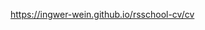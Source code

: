 https://ingwer-wein.github.io/rsschool-cv/cv


<!---
ingwer-wein/ingwer-wein is a ✨ special ✨ repository because its `README.md` (this file) appears on your GitHub profile.
You can click the Preview link to take a look at your changes.
--->
